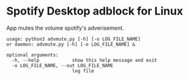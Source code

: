 # Spotify Desktop adblock for Linux
App mutes the volume spotify's adverisement.

```
usage: python3 advmute.py [-h] [-o LOG_FILE_NAME]
or daemon: advmute.py [-h] [-o LOG_FILE_NAME] &

optional arguments:
  -h, --help            show this help message and exit
  -o LOG_FILE_NAME, --out LOG_FILE_NAME
                        log file
```
